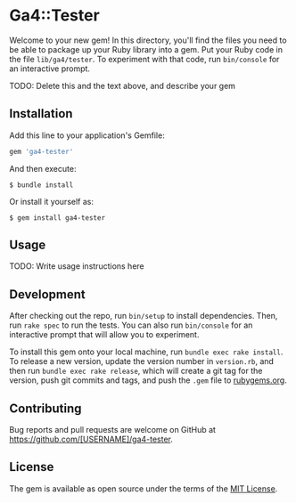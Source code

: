 # Ga4::Tester

Welcome to your new gem! In this directory, you'll find the files you need to be able to package up your Ruby library into a gem. Put your Ruby code in the file `lib/ga4/tester`. To experiment with that code, run `bin/console` for an interactive prompt.

TODO: Delete this and the text above, and describe your gem

## Installation

Add this line to your application's Gemfile:

```ruby
gem 'ga4-tester'
```

And then execute:

    $ bundle install

Or install it yourself as:

    $ gem install ga4-tester

## Usage

TODO: Write usage instructions here

## Development

After checking out the repo, run `bin/setup` to install dependencies. Then, run `rake spec` to run the tests. You can also run `bin/console` for an interactive prompt that will allow you to experiment.

To install this gem onto your local machine, run `bundle exec rake install`. To release a new version, update the version number in `version.rb`, and then run `bundle exec rake release`, which will create a git tag for the version, push git commits and tags, and push the `.gem` file to [rubygems.org](https://rubygems.org).

## Contributing

Bug reports and pull requests are welcome on GitHub at https://github.com/[USERNAME]/ga4-tester.


## License

The gem is available as open source under the terms of the [MIT License](https://opensource.org/licenses/MIT).
